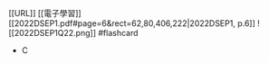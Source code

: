[[URL]] [[電子學習]]
[[2022DSEP1.pdf#page=6&rect=62,80,406,222|2022DSEP1, p.6]]
![[2022DSEP1Q22.png]] #flashcard 
- C
<!--ID: 1730705096630-->


